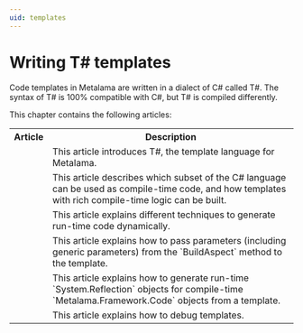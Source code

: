 ```yaml
---
uid: templates
---
```


# Writing T# templates

Code templates in Metalama are written in a dialect of C# called T#. The syntax of T# is 100% compatible with C#, but T# is compiled differently.

This chapter contains the following articles:

<table>
    <tr>
        <th>Article</th>
        <th>Description</th>
    <tr>
    <tr>
        <td>
            <xref:template-overview>
        </td>
        <td>
            This article introduces T#, the template language for Metalama.
        </td>
    </tr>
    <tr>
        <td>
            <xref:template-compile-time>
        </td>
        <td>
            This article describes which subset of the C# language can be used as compile-time code, and how templates with rich compile-time logic can be built.
        </td>
    </tr>
    <tr>
        <td>
            <xref:template-dynamic-code>
        </td>
        <td>
            This article explains different techniques to generate run-time code dynamically.
        </td>
    </tr>
    <tr>
        <td>
            <xref:template-parameters>
        </td>
        <td>
            This article explains how to pass parameters (including generic parameters) from the `BuildAspect` method to the template.
        </td>
    </tr>
    <tr>
        <td>
            <xref:reflection>
        </td>
        <td>
            This article explains how to generate run-time `System.Reflection` objects for compile-time `Metalama.Framework.Code` objects from a template.
        </td>
    </tr>
    <tr>
        <td>
            <xref:debugging-aspects>
        </td>
        <td>
            This article explains how to debug templates.
        </td>
    </tr>
</table>

